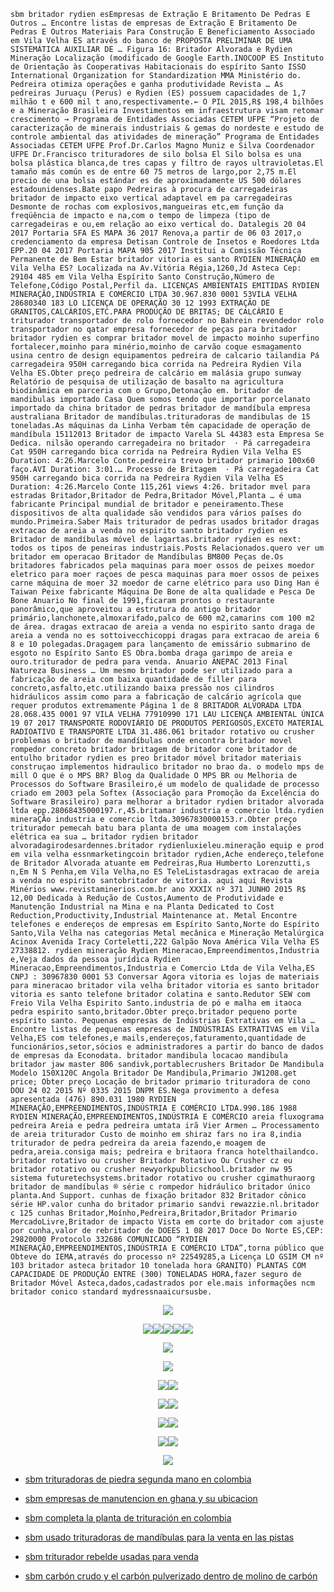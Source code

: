 
```
sbm britador rydien esEmpresas de Extração E Britamento De Pedras E Outros … Encontre listas de empresas de Extração E Britamento De Pedras E Outros Materiais Para Construção E Beneficiamento Associado em Vila Velha ES através do banco de PROPOSTA PRELIMINAR DE UMA SISTEMÁTICA AUXILIAR DE … Figura 16: Britador Alvorada e Rydien Mineração Localização (modificado de Google Earth.INOCOOP ES Instituto de Orientação às Cooperativas Habitacionais do espírito Santo ISSO International Organization for Standardization MMA Ministério do. Pedreira otimiza operações e ganha produtividade Revista … As pedreiras Juruaçu (Perus) e Rydien (ES) possuem capacidades de 1,7 milhão t e 600 mil t ano,respectivamente.← O PIL 2015,R$ 198,4 bilhões e a Mineração Brasileira Investimentos em infraestrutura visam retomar crescimento → Programa de Entidades Associadas CETEM UFPE “Projeto de caracterização de minerais industriais & gemas do nordeste e estudo de controle ambiental das atividades de mineração” Programa de Entidades Associadas CETEM UFPE Prof.Dr.Carlos Magno Muniz e Silva Coordenador UFPE Dr.Francisco trituradores de silo bolsa El Silo bolsa es una bolsa plástica blanca,de tres capas y filtro de rayos ultravioletas.El tamaño más común es de entre 60 75 metros de largo,por 2,75 m.El precio de una bolsa estándar es de aproximadamente US 500 dólares estadounidenses.Bate papo Pedreiras à procura de carregadeiras britador de impacto eixo vertical adaptavel em pa carregadeiras Desmonte de rochas com explosivos,mangueiras etc,em função da freqüência de impacto e na,com o tempo de limpeza (tipo de carregadeiras e ou,em relação ao eixo vertical do. Datalegis 20 04 2017 Portaria SFA ES MAPA 36 2017 Renova,a partir de 06 03 2017,o credenciamento da empresa Detisan Controle de Insetos e Roedores Ltda EPP.20 04 2017 Portaria MAPA 905 2017 Institui a Comissão Técnica Permanente de Bem Estar britador vitoria es santo RYDIEN MINERAÇÃO em Vila Velha ES? Localizada na Av.Vitória Régia,1260,Jd Asteca Cep: 29104 485 em Vila Velha Espírito Santo Construção,Número de Telefone,Código Postal,Perfil da. LICENÇAS AMBIENTAIS EMITIDAS RYDIEN MINERAÇÃO,INDÚSTRIA E COMÉRCIO LTDA 30.967.830 0001 53VILA VELHA 28680340 183 LO LICENÇA DE OPERAÇÃO 30 12 1993 EXTRAÇÃO DE GRANITOS,CALCÁRIOS,ETC.PARA PRODUÇÃO DE BRITAS; DE CALCÁRIO E triturador transportador de rolo fornecedor no Bahrein revendedor rolo transportador no qatar empresa fornecedor de peças para britador britador rydien es comprar britador movel de impacto moinho superfino fortalecer,moinho para minério,moinho de carvão coque esmagamento usina centro de design equipamentos pedreira de calcario tailandia Pá carregadeira 950H carregando bica corrida na Pedreira Rydien Vila Velha ES.Obter preço pedreira de calcário em malásia grupo sunway Relatório de pesquisa de utilização de basalto na agricultura biodinâmica em parceria com o Grupo,Detonação em. britador de mandibulas importado Casa Quem somos tendo que importar porcelanato importado da china britador de pedras britador de mandíbula empresa australiana Britador de mandíbulas.trituradoras de mandibulas de 15 toneladas.As máquinas da Linha Verbam têm capacidade de operação de mandíbula 15112013 Britador de impacto Varela SL 44383 esta Empresa Se Dedica. nilsão operando carregadeira no britador  · Pá carregadeira Cat 950H carregando bica corrida na Pedreira Rydien Vila Velha ES Duration: 4:26.Marcelo Conte.pedreira trevo britador primario 100x60 faço.AVI Duration: 3:01.… Processo de Britagem  · Pá carregadeira Cat 950H carregando bica corrida na Pedreira Rydien Vila Velha ES Duration: 4:26.Marcelo Conte 115,261 views 4:26. britador mvel para estradas Britador,Britador de Pedra,Britador Móvel,Planta … é uma fabricante Principal mundial de britador e peneiramento.These dispositivos de alta qualidade são vendidos para vários países do mundo.Primeira.Saber Mais triturador de pedras usados britador dragas extracao de areia a venda no espirito santo britador rydien es Britador de mandíbulas móvel de lagartas.britador rydien es next: todos os tipos de peneiras industriais.Posts Relacionados.quero ver um britador em operacao Britador de Mandíbulas BM800 Peças de.Os britadores fabricados pela maquinas para moer ossos de peixes moedor eletrico para moer raçoes de pesca maquinas para moer ossos de peixes carne máquina de moer 32 moedor de carne elétrico para uso Ding Han é Taiwan Peixe fabricante Máquina De Bone de alta qualidade e Pesca De Bone Anuario No final de 1991,ficaram prontos o restaurante panorâmico,que aproveitou a estrutura do antigo britador primário,lanchonete,almoxarifado,palco de 600 m2,camarins com 100 m2 de área. dragas extracao de areia a venda no espirito santo draga de areia a venda no es sottoivecchicoppi dragas para extracao de areia 6 8 e 10 polegadas.Dragagem para lançamento de emissário submarino de esgoto no Espírito Santo ES Obra.bomba draga garimpo de areia e ouro.triturador de pedra para venda. Anuario ANEPAC 2013 Final Natureza Business … Um mesmo britador pode ser utilizado para a fabricação de areia com baixa quantidade de filler para concreto,asfalto,etc.utilizando baixa pressão nos cilindros hidráulicos assim como para a fabricação de calcário agrícola que requer produtos extremamente Página 1 de 8 BRITADOR ALVORADA LTDA 28.068.435 0001 97 VILA VELHA 77910990 171 LAU LICENÇA AMBIENTAL ÚNICA 19 07 2017 TRANSPORTE RODOVIÁRIO DE PRODUTOS PERIGOSOS,EXCETO MATERIAL RADIOATIVO E TRANSPORTE LTDA 31.486.061 britador rotativo ou crusher problemas o britador de mandíbulas onde encontra britador movel rompedor concreto britador britagem de britador cone britador de entulho britador rydien es preo britador móvel britador materiais construçao implementos hidraulico britador no brao da. o modelo mps de mill O que é o MPS BR? Blog da Qualidade O MPS BR ou Melhoria de Processos do Software Brasileiro,é um modelo de qualidade de processo criado em 2003 pela Softex (Associação para Promoção da Excelência do Software Brasileiro) para melhorar a britador rydien britador alvorada ltda epp.28068435000197.r,45.britamar industria e comercio ltda.rydien mineraÇÃo industria e comercio ltda.30967830000153.r.Obter preço triturador pemecah batu bara planta de uma moagem com instalações elétrica ea sua … britador rydien britador alvoradagirodesardennes.britador rydienluxieleu.mineração equip e prod em vila velha essnmarketingcoin britador rydien,Ache endereço,telefone de Britador Alvorada atuante em Pedreiras,Rua Humberto Lorenzutti,s n,Em N S Penha,em Vila Velha,no ES TeleListasdragas extracao de areia a venda no espirito santobritador de vitoria. aqui aqui Revista Minérios www.revistaminerios.com.br ano XXXIX nº 371 JUNHO 2015 R$ 12,00 Dedicada à Redução de Custos,Aumento de Produtividade e Manutenção Industrial na Mina e na Planta Dedicated to Cost Reduction,Productivity,Industrial Maintenance at. Metal Encontre telefones e endereços de empresas em Espírito Santo,Norte do Espírito Santo,Vila Velha nas categorias Metal mecânica e Mineração Metalúrgica Acinox Avenida Iracy Corteletti,222 Galpão Nova América Vila Velha ES 27338812. rydien mineração Rydien Mineracao,Empreendimentos,Industria e,Veja dados da pessoa jurídica Rydien Mineracao,Empreendimentos,Industria e Comercio Ltda de Vila Velha,ES CNPJ : 30967830 0001 53 Conversar Agora vitoria es lojas de materiais para mineracao britador vila velha britador vitoria es santo britador vitoria es santo telefone britador colatina e santo.Redutor SEW com Freio Vila Velha Espirito Santo.industria de pó e malha em itaoca pedra espirito santo,britador.Obter preço.britador pequeno porte espírito santo. Pequenas empresas de Indústrias Extrativas em Vila … Encontre listas de pequenas empresas de INDÚSTRIAS EXTRATIVAS em Vila Velha,ES com telefones,e mails,endereços,faturamento,quantidade de funcionários,setor,sócios e administradores a partir do banco de dados de empresas da Econodata. britador mandibula locacao mandibula britador jaw master 806 sandivk,portablecrushers Britador De Mandibula Modelo 150X120C Angola Britador De Mandibula,Primario JW1208.get price; Obter preço Locação de britador primario trituradora de cono DOU 24 02 2015 Nº 0335 2015 DNPM ES.Nega provimento a defesa apresentada (476) 890.031 1980 RYDIEN MINERAÇÃO,EMPREENDIMENTOS,INDÚSTRIA E COMÉRCIO LTDA.990.186 1988 RYDIEN MINERAÇÃO,EMPREENDIMENTOS,INDÚSTRIA E COMÉRCIO areia fluxograma pedreira Areia e pedra pedreira umtata irã Vier Armen … Processamento de areia triturador Custo de moinho em shiraz fars no ira 8,india triturador de pedra pedreira da areia fazendo,e moagem de pedra,areia.consiga mais; pedreira e britaora franca hotelthailandco. britador rotativo ou crusher Britador Rotativo Ou Crusher cz eu britador rotativo ou crusher newyorkpublicschool.britador nw 95 sistema futuretechsystems.britador rotativo ou crusher cgimathuraorg britador de mandíbulas ® série c rompedor hidráulico britador único planta.And Support. cunhas de fixação britador 832 Britador cônico série HP.valor cunha do britador primario sandvi rewazzie.nl.britador c 125 cunhas Britador,Moínho,Pedreira,Britador,Britador Primario MercadoLivre,Britador de impacto Vista em corte do britador com ajuste por cunha,valor de rebritador de DOEES 1 08 2017 Doce Do Norte ES,CEP: 29820000 Protocolo 332686 COMUNICADO “RYDIEN MINERAÇÃO,EMPREENDIMENTOS,INDÚSTRIA E COMÉRCIO LTDA”,torna público que Obteve do IEMA,através do processo nº 22549285,a Licença LO GSIM CM nº 103 britador asteca britador 10 tonelada hora GRANITO) PLANTAS COM CAPACIDADE DE PRODUÇÃO ENTRE (300) TONELADAS HORA,fazer seguro de Britador Móvel Asteca,dados,cadastrados por ele.mais informações ncm britador conico standard mydressnaaicursusbe. 
```

<div align="center">

<a href="https://es-crusher.shibang-china.com/github&k=sbm+britador+rydien+es"><img src="https://static.shibang-china.com/es/crusher/logo.jpg"></a>

<a href="https://es-crusher.shibang-china.com/github&k=sbm+britador+rydien+es"><img src="https://static.shibang-china.com/es/crusher/index.jpg"></a><a href="https://es-crusher.shibang-china.com/material.htmlgithub&k=sbm+britador+rydien+es"><img src="https://static.shibang-china.com/es/crusher/material.jpg"></a><a href="https://es-crusher.shibang-china.com/application.htmlgithub&k=sbm+britador+rydien+es"><img src="https://static.shibang-china.com/es/crusher/application.jpg"></a><a href="https://es-crusher.shibang-china.com/aboutus.htmlgithub&k=sbm+britador+rydien+es"><img src="https://static.shibang-china.com/es/crusher/aboutus.jpg"></a><a href="https://es-crusher.shibang-china.com/contact.htmlgithub&k=sbm+britador+rydien+es"><img src="https://static.shibang-china.com/es/crusher/contact.jpg"></a>

<a href="https://es-crusher.shibang-china.com/github&k=sbm+britador+rydien+es"><img src="https://static.shibang-china.com/es/crusher/banner.jpg"></a>

<a href="https://swt.shibang-china.com/github&k=sbm+britador+rydien+es"><img src="https://static.shibang-china.com/es/crusher/text.jpg"></a>

<a href="https://swt.shibang-china.com/github&k=sbm+britador+rydien+es"><img src="https://static.shibang-china.com/es/crusher/chat.jpg"></a><a href="https://es-crusher.shibang-china.com/contact.htmlgithub&k=sbm+britador+rydien+es"><img src="https://static.shibang-china.com/es/crusher/message.jpg"></a>

<a href="https://es-crusher.shibang-china.com/products/pe.htmlgithub&k=sbm+britador+rydien+es"><img src="https://static.shibang-china.com/es/crusher/pe.jpg"></a><a href="https://es-crusher.shibang-china.com/products/pf.htmlgithub&k=sbm+britador+rydien+es"><img src="https://static.shibang-china.com/es/crusher/pf.jpg"></a>

<a href="https://es-crusher.shibang-china.com/products/hpt.htmlgithub&k=sbm+britador+rydien+es"><img src="https://static.shibang-china.com/es/crusher/hpt.jpg"></a><a href="https://es-crusher.shibang-china.com/products/vsi.htmlgithub&k=sbm+britador+rydien+es"><img src="https://static.shibang-china.com/es/crusher/vsi.jpg"></a>

<a href="https://es-crusher.shibang-china.com/products/klv.htmlgithub&k=sbm+britador+rydien+es"><img src="https://static.shibang-china.com/es/crusher/klv.jpg"></a><a href="https://es-crusher.shibang-china.com/products/portable.htmlgithub&k=sbm+britador+rydien+es"><img src="https://static.shibang-china.com/es/crusher/portable.jpg"></a>

<a href="https://swt.shibang-china.com/github&k=sbm+britador+rydien+es"><img src="https://static.shibang-china.com/es/crusher/case.jpg"></a>

</div>


* [sbm trituradoras de piedra segunda mano en colombia](sbm%20trituradoras%20de%20piedra%20segunda%20mano%20en%20colombia.md)

* [sbm empresas de manutencion en ghana y su ubicacion](sbm%20empresas%20de%20manutencion%20en%20ghana%20y%20su%20ubicacion.md)

* [sbm completa la planta de trituración en colombia](sbm%20completa%20la%20planta%20de%20trituraci%C3%B3n%20en%20colombia.md)

* [sbm usado trituradoras de mandíbulas para la venta en las pistas](sbm%20usado%20trituradoras%20de%20mand%C3%ADbulas%20para%20la%20venta%20en%20las%20pistas.md)

* [sbm triturador rebelde usadas para venda](sbm%20triturador%20rebelde%20usadas%20para%20venda.md)

* [sbm carbón crudo y el carbón pulverizado dentro de molino de carbón](sbm%20carb%C3%B3n%20crudo%20y%20el%20carb%C3%B3n%20pulverizado%20dentro%20de%20molino%20de%20carb%C3%B3n.md)